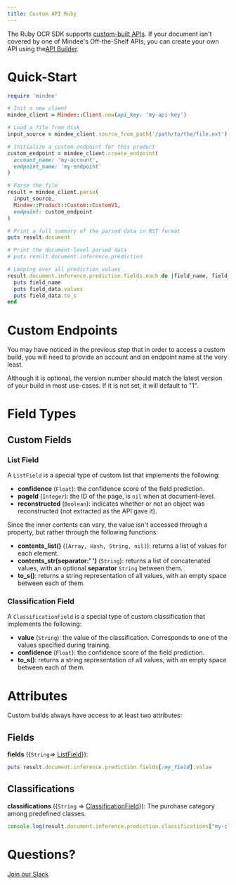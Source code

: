 ```yaml
---
title: Custom API Ruby
---
```

The Ruby OCR SDK supports [custom-built APIs](https://developers.mindee.com/docs/build-your-first-document-parsing-api).
If your document isn't covered by one of Mindee's Off-the-Shelf APIs, you can create your own API using the[API Builder](https://platform.mindee.com/api-builder).

# Quick-Start

```rb
require 'mindee'

# Init a new client
mindee_client = Mindee::Client.new(api_key: 'my-api-key')

# Load a file from disk
input_source = mindee_client.source_from_path('/path/to/the/file.ext')

# Initialize a custom endpoint for this product
custom_endpoint = mindee_client.create_endpoint(
  account_name: 'my-account',
  endpoint_name: 'my-endpoint'
)

# Parse the file
result = mindee_client.parse(
  input_source,
  Mindee::Product::Custom::CustomV1,
  endpoint: custom_endpoint
)

# Print a full summary of the parsed data in RST format
puts result.document

# Print the document-level parsed data
# puts result.document.inference.prediction

# Looping over all prediction values
result.document.inference.prediction.fields.each do |field_name, field_data|
  puts field_name
  puts field_data.values
  puts field_data.to_s
end
```

# Custom Endpoints

You may have noticed in the previous step that in order to access a custom build, you will need to provide an account and an endpoint name at the very least.

Although it is optional, the version number should match the latest version of your build in most use-cases.
If it is not set, it will default to "1".


# Field Types

## Custom Fields

### List Field

A `ListField` is a special type of custom list that implements the following:

* **confidence** (`Float`): the confidence score of the field prediction.
* **pageId** (`Integer`): the ID of the page, is `nil` when at document-level.
* **reconstructed** (`Boolean`): indicates whether or not an object was reconstructed (not extracted as the API gave it).

Since the inner contents can vary, the value isn't accessed through a property, but rather through the following functions:
* **contents_list()** (`[Array, Hash, String, nil]`): returns a list of values for each element.
* **contents_str(separator:' ')** (`String`): returns a list of concatenated values, with an optional **separator** `String` between them.
* **to_s()**: returns a string representation of all values, with an empty space between each of them.


### Classification Field

A `ClassificationField` is a special type of custom classification that implements the following:

* **value** (`String`): the value of the classification. Corresponds to one of the values specified during training.
* **confidence** (`Float`): the confidence score of the field prediction.
* **to_s()**: returns a string representation of all values, with an empty space between each of them.

# Attributes

Custom builds always have access to at least two attributes:

## Fields

**fields** ({`String`=> [ListField](#list-field)}): 

```rb
puts result.document.inference.prediction.fields[:my_field].value
```

## Classifications

**classifications** ({`String` => [ClassificationField](#classification-field)}): The purchase category among predefined classes.

```js
console.log(result.document.inference.prediction.classifications["my-classification"].to_s);
```

# Questions?

[Join our Slack](https://join.slack.com/t/mindee-community/shared_invite/zt-1jv6nawjq-FDgFcF2T5CmMmRpl9LLptw)
